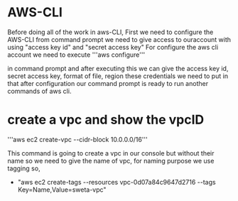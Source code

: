 # AWS-CLI
Before doing all of the work in aws-CLI, First we need to configure the AWS-CLI from command prompt we need to give access to ouraccount with using "access key id" and "secret access key"
For configure the aws cli account we need to execute 
'''aws configure''' 

in command prompt and after executing this we can give the access key id, secret access key, format of file, region these credentials we need to put in that after configuration our command prompt is ready to run another commands of aws cli.
# create a vpc and show the vpcID
'''aws  ec2 create-vpc --cidr-block 10.0.0.0/16'''

This command is going to create a vpc in our console but without their name so we need to give the name of vpc, for naming purpose we use tagging so,
- "aws ec2 create-tags --resources vpc-0d07a84c9647d2716 --tags Key=Name,Value=sweta-vpc"

